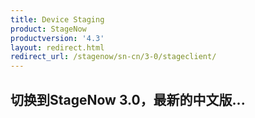 ```yaml
---
title: Device Staging
product: StageNow
productversion: '4.3'
layout: redirect.html
redirect_url: /stagenow/sn-cn/3-0/stageclient/
---
```


## 切换到StageNow 3.0，最新的中文版...
